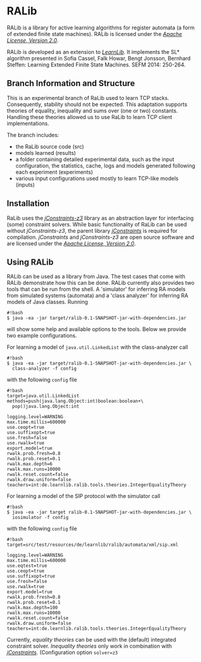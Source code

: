 RALib
=========================

RALib is a library for active learning algorithms for register automata
(a form of extended finite state machines). RALib is licensed under
the [*Apache License, Version 2.0*][4]. 

RALib is developed as an extension to [*LearnLib*][3]. It implements 
the SL* algorithm presented in 	Sofia Cassel, Falk Howar, Bengt Jonsson, 
Bernhard Steffen: Learning Extended Finite State Machines. SEFM 2014: 250-264.


Branch Information and Structure
-------------------------

This is an experimental branch of RaLib used to learn TCP stacks. Consequently, 
stability should not be expected. This adaptation supports theories of equality, 
inequality and sums over (one or two) constants. Handling these theories
allowed us to use RaLib to learn TCP client implementations.

The branch includes:
 - the RaLib source code (src)
 - models learned (results)
 - a folder containing detailed experimental data, such as the input configuration, 
   the statistics, cache, logs and models generated following each experiment (experiments)
 - various input configurations used mostly to learn TCP-like models (inputs) 

Installation
-------------------------

RaLib uses the [*jConstraints-z3*][1] library as an abstraction layer for 
interfacing (some) constraint solvers. While basic functionality of 
RaLib can be used without *jConstraints-z3*, the parent library
[*jConstraints*][5] is required for compilation. 
*jConstraints* and *jConstraints-z3* are open source software and are
licensed under the [*Apache License, Version 2.0*][4]. 


Using RALib
-------------------------


RALib can be used as a library from Java. The test cases that come with RALib
demonstrate how this can be done. RALib currently also provides two tools
that can be run from the shell. A 'simulator' for inferring RA models from 
simulated systems (automata) and a 'class analyzer' for inferring RA models
of Java classes. Running

```
#!bash
$ java -ea -jar target/ralib-0.1-SNAPSHOT-jar-with-dependencies.jar
```


will show some help and available options to the tools. Below we provide two
example configurations.

For learning a model of `java.util.LinkedList` with the class-analyzer call

```
#!bash
$ java -ea -jar target/ralib-0.1-SNAPSHOT-jar-with-dependencies.jar \
  class-analyzer -f config
```

with the following `config` file

```
#!bash
target=java.util.LinkedList
methods=push(java.lang.Object:int)boolean:boolean+\
  pop()java.lang.Object:int

logging.level=WARNING
max.time.millis=600000
use.ceopt=true
use.suffixopt=true
use.fresh=false
use.rwalk=true
export.model=true
rwalk.prob.fresh=0.8
rwalk.prob.reset=0.1
rwalk.max.depth=6
rwalk.max.runs=10000
rwalk.reset.count=false
rwalk.draw.uniform=false
teachers=int:de.learnlib.ralib.tools.theories.IntegerEqualityTheory
```

For learning a model of the SIP protocol with the simulator call

```
#!bash
$ java -ea -jar target ralib-0.1-SNAPSHOT-jar-with-dependencies.jar \
  iosimulator -f config
```

with the following `config` file

```
#!bash
target=src/test/resources/de/learnlib/ralib/automata/xml/sip.xml

logging.level=WARNING
max.time.millis=600000
use.eqtest=true
use.ceopt=true
use.suffixopt=true
use.fresh=false
use.rwalk=true
export.model=true
rwalk.prob.fresh=0.8
rwalk.prob.reset=0.1
rwalk.max.depth=100
rwalk.max.runs=10000
rwalk.reset.count=false
rwalk.draw.uniform=false
teachers=int:de.learnlib.ralib.tools.theories.IntegerEqualityTheory
```

Currently, *equality theories* can be used with the (default) integrated
constraint solver. *Inequality theories* only work in combination with 
[*jConstraints*][1]. (Configuration option ```solver=z3```


[1]: https://bitbucket.org/psycopaths/jConstraints-z3
[2]: https://z3.codeplex.com
[3]: http://www.learnlib.de
[4]: http://www.apache.org/licenses/LICENSE-2.0
[5]: https://bitbucket.org/psycopaths/jConstraints